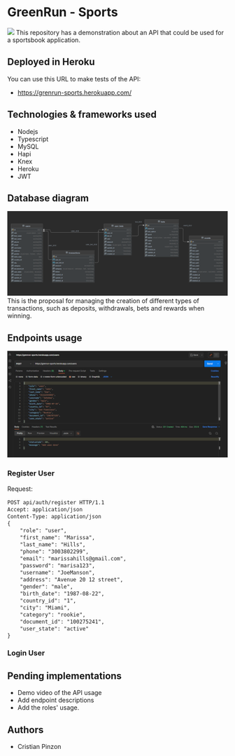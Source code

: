 # GreenRun - Sports
![](https://rebustech.io/wp-content/uploads/2020/12/GreenRun-Logo-Design-final-high-resolution-green-1.png)
This repository has a demonstration about an API that could be used for a sportsbook application.

## Deployed in Heroku
You can use this URL to make tests of the API:
- https://grenrun-sports.herokuapp.com/

## Technologies & frameworks used
- Nodejs
- Typescript
- MySQL
- Hapi
- Knex
- Heroku
- JWT

## Database diagram
![](screenshots/db_diagram_scrs1.png)
This is the proposal for managing the creation of different types of transactions, such as deposits, withdrawals, bets and rewards when winning.

## Endpoints usage
![](screenshots/postman_scrs1.png)

### Register User

Request:
```json5
POST api/auth/register HTTP/1.1
Accept: application/json
Content-Type: application/json
{
    "role": "user",
    "first_name": "Marissa",
    "last_name": "Hills",
    "phone": "3003802299",
    "email": "marissahills@gmail.com",
    "password": "marisa123",
    "username": "JoeManson",
    "address": "Avenue 20 12 street",
    "gender": "male",
    "birth_date": "1987-08-22",
    "country_id": "1",
    "city": "Miami",
    "category": "rookie",
    "document_id": "100275241",
    "user_state": "active"
}

```

### Login User




## Pending implementations
- Demo video of the API usage
- Add endpoint descriptions
- Add the roles' usage.

## Authors
- Cristian Pinzon